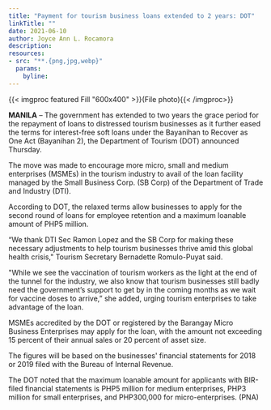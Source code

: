```yaml
---
title: "Payment for tourism business loans extended to 2 years: DOT"
linkTitle: ""
date: 2021-06-10
author: Joyce Ann L. Rocamora
description:
resources:
- src: "**.{png,jpg,webp}"
  params:
    byline: 
---
```

{{< imgproc featured Fill "600x400" >}}(File photo){{< /imgproc>}}

**MANILA** – The government has extended to two years the grace period for the repayment of loans to distressed tourism businesses as it further eased the terms for interest-free soft loans under the Bayanihan to Recover as One Act (Bayanihan 2), the Department of Tourism (DOT) announced Thursday.

The move was made to encourage more micro, small and medium enterprises (MSMEs) in the tourism industry to avail of the loan facility managed by the Small Business Corp. (SB Corp) of the Department of Trade and Industry (DTI).

According to DOT, the relaxed terms allow businesses to apply for the second round of loans for employee retention and a maximum loanable amount of PHP5 million.

“We thank DTI Sec Ramon Lopez and the SB Corp for making these necessary adjustments to help tourism businesses thrive amid this global health crisis," Tourism Secretary Bernadette Romulo-Puyat said.

"While we see the vaccination of tourism workers as the light at the end of the tunnel for the industry, we also know that tourism businesses still badly need the government’s support to get by in the coming months as we wait for vaccine doses to arrive,” she added, urging tourism enterprises to take advantage of the loan.

MSMEs accredited by the DOT or registered by the Barangay Micro Business Enterprises may apply for the loan, with the amount not exceeding 15 percent of their annual sales or 20 percent of asset size.

The figures will be based on the businesses' financial statements for 2018 or 2019 filed with the Bureau of Internal Revenue.

The DOT noted that the maximum loanable amount for applicants with BIR-filed financial statements is PHP5 million for medium enterprises, PHP3 million for small enterprises, and PHP300,000 for micro-enterprises. (PNA)